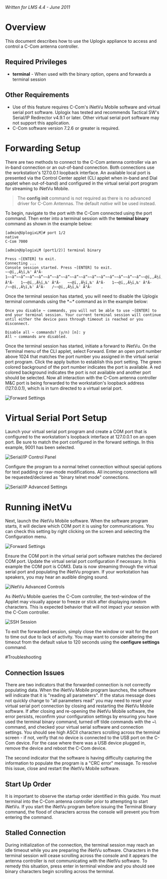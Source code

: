 *Written for LMS 4.4 - June 2011*

# Overview

This document describes how to use the Uplogix appliance to access and control a C-Com antenna controller.

## Required Privileges

* **terminal** - When used with the binary option, opens and forwards a terminal session

## Other Requirements

* Use of this feature requires C-Com's iNetVu Mobile software and virtual serial port software. Uplogix has tested and recommends Tactical SW's Serial/IP Redirector v4.9.1 or later. Other virtual serial port software may not support this application.
* C-Com software version 7.2.6 or greater is required.

# Forwarding Setup

There are two methods to connect to the C-Com antenna controller via an in-band connection or an out-of-band connection. Both connections use the workstation's 127.0.0.1 loopback interface. An available local port is presented via the Control Center applet (CLI applet when in-band and Dial applet when out-of-band) and configured in the virtual serial port program for streaming to iNetVu Mobile. 

> The **config init** command is not required as there is no advanced driver for C-Com Antennas. The default *native* will be used instead.

To begin, navigate to the port with the C-Com connected using the port command. Then enter into a terminal session with the **terminal binary** command as shown in the example below: 

```
[admin@UplogixLM]# port 1/2
native
C-Com 7000

[admin@UplogixLM (port1/2)] terminal binary

Press ~[ENTER] to exit.
Connecting ...
Console session started. Press ~[ENTER] to exit.
~~@ï‚‚Â½ï‚‰' Â°Â·   1~~â”~~â”~~â”~~â”~~â”~~â”~~â”~~â”~~â”~~â”~~â”~~â”~~â”~~â”~~â”~~@ï‚‚Â½ï‚‰' Â°Â·   1~~@ï‚‚Â½ï‚‰' Â°Â·   ~~@ï‚‚Â½ï‚‰' Â°Â·   1~~@ï‚‚Â½ï‚‰' Â°Â·   /~~@ï‚‚Â½ï‚‰' Â°Â·   /~~@ï‚‚Â½ï‚‰' Â°Â·    .
```

Once the terminal session has started, you will need to disable the Uplogix terminal commands using the **~\** command as in the example below:

```
Once you disable ~ commands, you will not be able to use ~[ENTER] to end your terminal session. Your current terminal session will continue until either the device pass through timeout is reached or you disconnect.

Disable all ~ commands? (y/n) [n]: y
All ~ commands are disabled.
```

Once the terminal session has started, initiate a forward to iNetVu. On the Terminal menu of the CLI applet, select Forward. Enter an open port number above 1024 that matches the port number you assigned in the virtual serial port program. Click the apply button to establish this port setting. The green colored background of the port number indicates the port is available. A red colored background indicates the port is not available and another port should be selected. Now all interaction with the C-Com antenna controller M&C port is being forwarded to the workstation's loopback address (127.0.0.1), which is in turn directed to a virtual serial port.

![Forward Settings](http://uplogix.com/support/docs/img/configuration-guides/c-com1.png) 


# Virtual Serial Port Setup

Launch your virtual serial port program and create a COM port that is configured to the workstation's loopback interface at 127.0.0.1 on an open port. Be sure to match the port configured in the forward settings. In this example, 9001 has been selected.

![Serial/IP Control Panel](http://uplogix.com/support/docs/img/configuration-guides/c-com2.png) 
  
Configure the program to a normal telnet connection without special options for text padding or raw-mode modifications. All incoming connections will be requested/declared as "binary telnet mode" connections.

![Serial/IP Advanced Settings](http://uplogix.com/support/docs/img/configuration-guides/c-com3.png)  

# Running iNetVu 

Next, launch the iNetVu Mobile software. When the software program starts, it will declare which COM port it is using for communications. You can check this setting by right clicking on the screen and selecting the Configuration menu.

![Forward Settings](http://uplogix.com/support/docs/img/configuration-guides/c-com4.png) 

Ensure the COM port in the virtual serial port software matches the declared COM port. Update the virtual serial port configuration if necessary. In this example the COM port is COM3. 
Data is now streaming through the virtual serial port and populating the iNetVu program. If your workstation has speakers, you may hear an audible dinging sound.

![iNetVu Advanced Controls](http://uplogix.com/support/docs/img/configuration-guides/c-com5.png) 

As iNetVu Mobile queries the C-Com controller, the text-window of the Applet may visually appear to freeze or stick after displaying random characters. This is expected behavior that will not impact your session with the C-Com controller.

![SSH Session](http://uplogix.com/support/docs/img/configuration-guides/c-com6.png)

To exit the forwarded session, simply close the window or wait for the port to time out due to lack of activity. You may want to consider altering the timeout from the default value to 120 seconds using the **configure settings** command.

#Troubleshooting

## Connection Issues

There are two indicators that the forwarded connection is not correctly populating data. When the iNetVu Mobile program launches, the software will indicate that it is "reading all parameters". If the status message does not quickly change to "all parameters read" you may need to reset your virtual serial port connection by closing and restarting the iNetVu Mobile software. If after closing and re-opening the iNetVu Mobile software, the error persists, reconfirm your configuration settings by ensuring you have used the terminal binary command, turned off tilde commands with the  ~\ command, and checked your virtual serial software and connection settings. You should see high ASCII characters scrolling across the terminal screen - if not, verify that no device is connected to the USB port on the C-Com device. For the case where there was a USB device plugged in, remove the device and reboot the C-Com device.

The second indicator that the software is having difficulty capturing the information to populate the program is a "CRC error" message. To resolve this issue, close and restart the iNetVu Mobile software.  

## Start Up Order

It is important to observe the startup order identified in this guide. You must terminal into the C-Com antenna controller prior to attempting to start iNetVu. If you start the iNetVu program before issuing the Terminal Binary command, the flood of characters across the console will prevent you from entering the command.

## Stalled Connection

During initialization of the connection, the terminal session may reach an idle timeout while you are preparing the iNetVu software. Characters in the terminal session will cease scrolling across the console and it appears the antenna controller is not communicating with the iNetVu software. To remedy this situation, press enter in terminal window and you should see binary characters begin scrolling across the terminal.